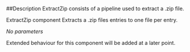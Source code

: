 ##Description
ExtractZip consists of a pipeline used to extract a .zip file.

ExtractZip component
Extracts a .zip files entries to one file per entry. 

_No parameters_

Extended behaviour for this component will be added at a later point.
